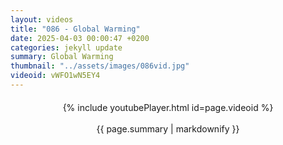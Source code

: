 ```yaml
---
layout: videos
title: "086 - Global Warming"
date: 2025-04-03 00:00:47 +0200
categories: jekyll update
summary: Global Warming
thumbnail: "../assets/images/086vid.jpg"
videoid: vWFO1wN5EY4
---
```


<div style="text-align: center; margin-top: 20px;">
  {% include youtubePlayer.html id=page.videoid %}
  <p style="margin-top: 15px; font-size: 1.2em; color: #333;">
    <p>{{ page.summary | markdownify }}</p>
  </p>
</div>

